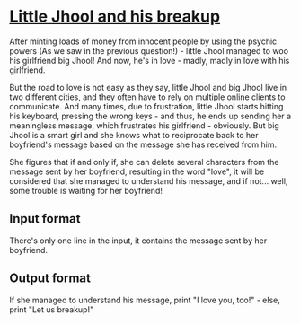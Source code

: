 # [Little Jhool and his breakup][link]

After minting loads of money from innocent people by using the psychic powers (As we saw in the previous question!) - little Jhool managed to woo his girlfriend big Jhool! And now, he's in love - madly, madly in love with his girlfriend.

But the road to love is not easy as they say, little Jhool and big Jhool live in two different cities, and they often have to rely on multiple online clients to communicate. And many times, due to frustration, little Jhool starts hitting his keyboard, pressing the wrong keys - and thus, he ends up sending her a meaningless message, which frustrates his girlfriend - obviously. But big Jhool is a smart girl and she knows what to reciprocate back to her boyfriend's message based on the message she has received from him.

She figures that if and only if, she can delete several characters from the message sent by her boyfriend, resulting in the word "love", it will be considered that she managed to understand his message, and if not... well, some trouble is waiting for her boyfriend!

## Input format

There's only one line in the input, it contains the message sent by her boyfriend.

## Output format

If she managed to understand his message, print "I love you, too!" - else, print "Let us breakup!"

[link]: https://www.hackerearth.com/practice/basic-programming/implementation/basics-of-implementation/practice-problems/algorithm/little-jhool-and-his-breakup/
